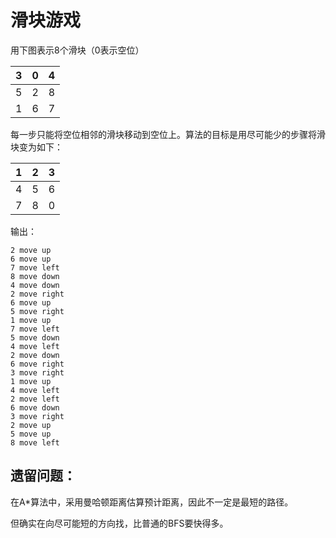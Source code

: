 # 滑块游戏

用下图表示8个滑块（0表示空位）

| 3 | 0 | 4 |
|---|---|---|
| 5 | 2 | 8 |
| 1 | 6 | 7 |

每一步只能将空位相邻的滑块移动到空位上。算法的目标是用尽可能少的步骤将滑块变为如下：

| 1 | 2 | 3 |
|---|---|---|
| 4 | 5 | 6 |
| 7 | 8 | 0 |

输出：

```
2 move up
6 move up
7 move left
8 move down
4 move down
2 move right
6 move up
5 move right
1 move up
7 move left
5 move down
4 move left
2 move down
6 move right
3 move right
1 move up
4 move left
2 move left
6 move down
3 move right
2 move up
5 move up
8 move left
```

## 遗留问题：

在A*算法中，采用曼哈顿距离估算预计距离，因此不一定是最短的路径。

但确实在向尽可能短的方向找，比普通的BFS要快得多。
